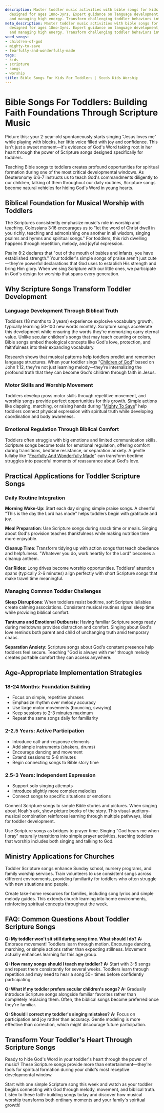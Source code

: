 ```yaml
---
description: Master toddler music activities with bible songs for kids for toddlers
  designed for ages 18mo-3yrs. Expert guidance on language development, motor skills,
  and managing high energy. Transform challenging toddler behaviors into joyful learning!
meta_description: Master toddler music activities with bible songs for kids for toddlers
  designed for ages 18mo-3yrs. Expert guidance on language development, motor skills,
  and managing high energy. Transform challenging toddler behaviors into joyful learning!
seed_songs:
- children-of-god
- mighty-to-save
- fearfully-and-wonderfully-made
tags:
- kids
- scripture
- songs
- worship
title: Bible Songs For Kids For Toddlers | Seeds Kids Worship
---
```

# Bible Songs For Toddlers: Building Faith Foundations Through Scripture Music

Picture this: your 2-year-old spontaneously starts singing "Jesus loves me" while playing with blocks, her little voice filled with joy and confidence. This isn't just a sweet moment—it's evidence of God's Word taking root in her heart through the power of Scripture songs designed specifically for toddlers.

Teaching Bible songs to toddlers creates profound opportunities for spiritual formation during one of the most critical developmental windows. As Deuteronomy 6:6-7 instructs us to teach God's commandments diligently to our children, talking of them throughout our daily routines, Scripture songs become natural vehicles for hiding God's Word in young hearts.

## Biblical Foundation for Musical Worship with Toddlers

The Scriptures consistently emphasize music's role in worship and teaching. Colossians 3:16 encourages us to "let the word of Christ dwell in you richly, teaching and admonishing one another in all wisdom, singing psalms and hymns and spiritual songs." For toddlers, this rich dwelling happens through repetition, melody, and joyful expression.

Psalm 8:2 declares that "out of the mouth of babies and infants, you have established strength." Your toddler's simple songs of praise aren't just cute—they're powerful declarations that God uses to establish His strength and bring Him glory. When we sing Scripture with our little ones, we participate in God's design for worship that spans every generation.

## Why Scripture Songs Transform Toddler Development

### Language Development Through Biblical Truth

Toddlers (18 months to 3 years) experience explosive vocabulary growth, typically learning 50-100 new words monthly. Scripture songs accelerate this development while ensuring the words they're memorizing carry eternal value. Unlike secular children's songs that may teach counting or colors, Bible songs embed theological concepts like God's love, protection, and faithfulness into their expanding vocabulary.

Research shows that musical patterns help toddlers predict and remember language structures. When your toddler sings "[Children of God](https://seedskidsworship.com/product/sing-gods-word/)" based on John 1:12, they're not just learning melody—they're internalizing the profound truth that they can become God's children through faith in Jesus.

### Motor Skills and Worship Movement

Toddlers develop gross motor skills through repetitive movement, and worship songs provide perfect opportunities for this growth. Simple actions like clapping, marching, or raising hands during "[Mighty To Save](https://seedskidsworship.com/product/mighty-to-save-zephaniah-317/)" help toddlers connect physical expression with spiritual truth while developing coordination and body awareness.

### Emotional Regulation Through Biblical Comfort

Toddlers often struggle with big emotions and limited communication skills. Scripture songs become tools for emotional regulation, offering comfort during transitions, bedtime resistance, or separation anxiety. A gentle lullaby like "[Fearfully And Wonderfully Made](https://seedskidsworship.com/product/fearfully-and-wonderfully-made-psalm-13913-14/)" can transform bedtime struggles into peaceful moments of reassurance about God's love.

## Practical Applications for Toddler Scripture Songs

### Daily Routine Integration

**Morning Wake-Up**: Start each day singing simple praise songs. A cheerful "This is the day the Lord has made" helps toddlers begin with gratitude and joy.

**Meal Preparation**: Use Scripture songs during snack time or meals. Singing about God's provision teaches thankfulness while making nutrition time more enjoyable.

**Cleanup Time**: Transform tidying up with action songs that teach obedience and helpfulness. "Whatever you do, work heartily for the Lord" becomes a cleanup anthem.

**Car Rides**: Long drives become worship opportunities. Toddlers' attention spans (typically 2-6 minutes) align perfectly with short Scripture songs that make travel time meaningful.

### Managing Common Toddler Challenges

**Sleep Disruptions**: When toddlers resist bedtime, soft Scripture lullabies create calming associations. Consistent musical routines signal sleep time while providing biblical comfort.

**Tantrums and Emotional Outbursts**: Having familiar Scripture songs ready during meltdowns provides distraction and comfort. Singing about God's love reminds both parent and child of unchanging truth amid temporary chaos.

**Separation Anxiety**: Scripture songs about God's constant presence help toddlers feel secure. Teaching "God is always with me" through melody creates portable comfort they can access anywhere.

## Age-Appropriate Implementation Strategies

### 18-24 Months: Foundation Building
- Focus on simple, repetitive phrases
- Emphasize rhythm over melody accuracy
- Use large motor movements (bouncing, swaying)
- Keep sessions to 2-3 minutes maximum
- Repeat the same songs daily for familiarity

### 2-2.5 Years: Active Participation
- Introduce call-and-response elements
- Add simple instruments (shakers, drums)
- Encourage dancing and movement
- Extend sessions to 5-8 minutes
- Begin connecting songs to Bible story time

### 2.5-3 Years: Independent Expression
- Support solo singing attempts
- Introduce slightly more complex melodies
- Connect songs to specific situations or emotions

Connect Scripture songs to simple Bible stories and pictures. When singing about Noah's ark, show picture books of the story. This visual-auditory-musical combination reinforces learning through multiple pathways, ideal for toddler development.

Use Scripture songs as bridges to prayer time. Singing "God hears me when I pray" naturally transitions into simple prayer activities, teaching toddlers that worship includes both singing and talking to God.

## Ministry Applications for Churches

Toddler Scripture songs enhance Sunday school, nursery programs, and family worship services. Train volunteers to use consistent songs across different environments, providing familiarity for toddlers who often struggle with new situations and people.

Create take-home resources for families, including song lyrics and simple melody guides. This extends church learning into home environments, reinforcing spiritual concepts throughout the week.

## FAQ: Common Questions About Toddler Scripture Songs

**Q: My toddler won't sit still during song time. What should I do?**
**A:** Embrace movement! Toddlers learn through motion. Encourage dancing, marching, or simple actions rather than expecting stillness. Movement actually enhances learning for this age group.

**Q: How many songs should I teach my toddler?**
**A:** Start with 3-5 songs and repeat them consistently for several weeks. Toddlers learn through repetition and may need to hear a song 50+ times before confidently participating.

**Q: What if my toddler prefers secular children's songs?**
**A:** Gradually introduce Scripture songs alongside familiar favorites rather than completely replacing them. Often, the biblical songs become preferred once they're familiar.

**Q: Should I correct my toddler's singing mistakes?**
**A:** Focus on participation and joy rather than accuracy. Gentle modeling is more effective than correction, which might discourage future participation.

## Transform Your Toddler's Heart Through Scripture Songs

Ready to hide God's Word in your toddler's heart through the power of music? These Scripture songs provide more than entertainment—they're tools for spiritual formation during your child's most receptive developmental window. 

Start with one simple Scripture song this week and watch as your toddler begins connecting with God through melody, movement, and biblical truth. Listen to these faith-building songs today and discover how musical worship transforms both ordinary moments and your family's spiritual growth!

<script type="application/ld+json">
{
  "@context": "https://schema.org",
  "@type": "Article",
  "headline": "Bible Songs For Kids For Toddlers",
  "author": {
    "@type": "Organization",
    "name": "Seeds Kids Worship"
  },
  "publisher": {
    "@type": "Organization",
    "name": "Seeds Kids Worship",
    "logo": {
      "@type": "ImageObject",
      "url": "https://seedskidsworship.com/logo.png"
    }
  },
  "datePublished": "2025-09-02T17:04:12.711577",
  "dateModified": "2025-09-02T17:04:12.711598",
  "description": "Master toddler music activities with bible songs for kids for toddlers designed for ages 18mo-3yrs. Expert guidance on language development, motor skills, and m",
  "mainEntityOfPage": {
    "@type": "WebPage",
    "@id": "https://seedskidsworship.com/activities/bible-songs-for-kids-for-toddlers/"
  }
}
</script>

<script type="application/ld+json">
{
  "@context": "https://schema.org",
  "@type": "Product",
  "name": "Children of God",
  "description": "Scripture song declaring that those who receive Jesus have the right to become children of God born not of flesh but of God",
  "url": "https://seedskidsworship.com/product/sing-gods-word/",
  "brand": {
    "@type": "Brand",
    "name": "Seeds Kids Worship"
  },
  "category": "Children's Christian Music",
  "album": "Sing God's Word"
}
</script>

<script type="application/ld+json">
{
  "@context": "https://schema.org",
  "@type": "Product",
  "name": "Mighty To Save",
  "description": "Powerful song declaring God as mighty to save and rejoicing over us from Zephaniah 3:17",
  "url": "https://seedskidsworship.com/product/mighty-to-save-zephaniah-317/",
  "brand": {
    "@type": "Brand",
    "name": "Seeds Kids Worship"
  },
  "category": "Children's Christian Music",
  "album": "Seeds of Praise"
}
</script>

<script type="application/ld+json">
{
  "@context": "https://schema.org",
  "@type": "Product",
  "name": "Fearfully And Wonderfully Made",
  "description": "A gentle lullaby celebrating Psalm 139:13-14
